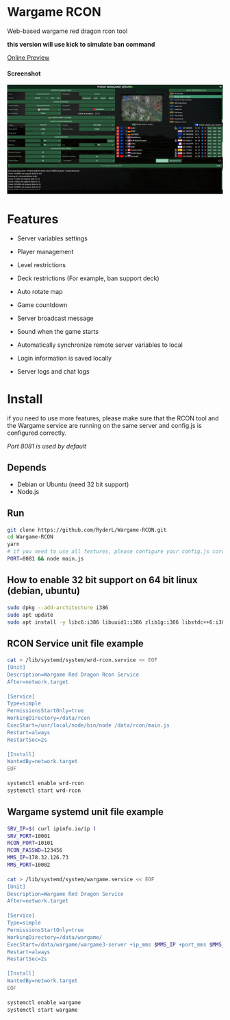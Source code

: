 # Wargame RCON

Web-based wargame red dragon rcon tool

**this version will use kick to simulate ban command**

[Online Preview](http://wrd.endless.ws/)

#### Screenshot

<div align="center">
    <img src="./screenshot.jpg">
</div>

# Features

- Server variables settings

- Player management

- Level restrictions

- Deck restrictions (For example, ban support deck)

- Auto rotate map

- Game countdown

- Server broadcast message

- Sound when the game starts

- Automatically synchronize remote server variables to local

- Login information is saved locally

- Server logs and chat logs

# Install
if you need to use more features, please make sure that the RCON tool and the Wargame service are running on the same server and config.js is configured correctly.

<i>Port 8081 is used by default</i>

## Depends
- Debian or Ubuntu (need 32 bit support)
- Node.js

## Run
```bash
git clone https://github.com/RyderL/Wargame-RCON.git
cd Wargame-RCON
yarn
# if you need to use all features, please configure your config.js correctly
PORT=8081 && node main.js
```

## How to enable 32 bit support on 64 bit linux (debian, ubuntu)
```bash
sudo dpkg --add-architecture i386
sudo apt update
sudo apt install -y libc6:i386 libuuid1:i386 zlib1g:i386 libstdc++6:i386
```

## RCON Service unit file example
```bash
cat > /lib/systemd/system/wrd-rcon.service << EOF
[Unit]
Description=Wargame Red Dragon Rcon Service
After=network.target

[Service]
Type=simple
PermissionsStartOnly=true
WorkingDirectory=/data/rcon
ExecStart=/usr/local/node/bin/node /data/rcon/main.js
Restart=always
RestartSec=2s

[Install]
WantedBy=network.target
EOF

systemctl enable wrd-rcon
systemctl start wrd-rcon
```

## Wargame systemd unit file example
```bash
SRV_IP=$( curl ipinfo.io/ip )
SRV_PORT=10001
RCON_PORT=10101
RCON_PASSWD=123456
MMS_IP=178.32.126.73
MMS_PORT=10002

cat > /lib/systemd/system/wargame.service << EOF
[Unit]
Description=Wargame Red Dragon Service
After=network.target

[Service]
Type=simple
PermissionsStartOnly=true
WorkingDirectory=/data/wargame/
ExecStart=/data/wargame/wargame3-server +ip_mms $MMS_IP +port_mms $MMS_PORT +ip $SRV_IP +port $SRV_PORT +rcon_password $RCON_PASSWD +rcon_port $RCON_PORT +chat_log_file chat.log
Restart=always
RestartSec=2s

[Install]
WantedBy=network.target
EOF

systemctl enable wargame
systemctl start wargame
```